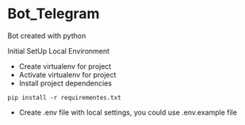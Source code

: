 # Bot_Telegram
Bot created with python

Initial SetUp Local Environment

- Create virtualenv for project
- Activate virtualenv for project
- Install project dependencies
```
pip install -r requirementes.txt
```
- Create .env file with local settings, you could use .env.example file

